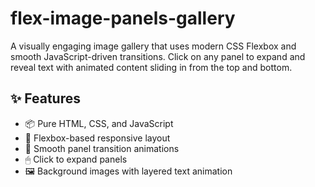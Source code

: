# flex-image-panels-gallery

A visually engaging image gallery that uses modern CSS Flexbox and smooth JavaScript-driven transitions. Click on any panel to expand and reveal text with animated content sliding in from the top and bottom.

## ✨ Features

- 📦 Pure HTML, CSS, and JavaScript
- 🎯 Flexbox-based responsive layout
- 🔄 Smooth panel transition animations
- 🖱 Click to expand panels
- 🖼 Background images with layered text animation
